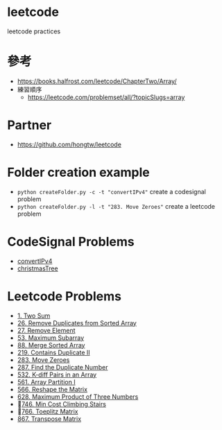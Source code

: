 # leetcode
leetcode practices

# 參考
- https://books.halfrost.com/leetcode/ChapterTwo/Array/
- 練習順序
    - https://leetcode.com/problemset/all/?topicSlugs=array

# Partner
- https://github.com/hongtw/leetcode

# Folder creation example
- `python createFolder.py -c -t "convertIPv4"` create a codesignal problem
- `python createFolder.py -l -t "283. Move Zeroes"` create a leetcode problem

# CodeSignal Problems
- [convertIPv4](codesignal/convertIPv4/convertIPv4.go)
- [christmasTree](codesignal/christmasTree/christmasTree.go)

# Leetcode Problems
- [1. Two Sum](problems/0001.TwoSum.go)
- [26. Remove Duplicates from Sorted Array](problems/0026.RemoveDuplicatesFromSortedArray.go)
- [27. Remove Element](problems/0027.RemoveElement.go)
- [53. Maximum Subarray](problems/0053.MaximumSubarray.go)
- [88. Merge Sorted Array](problems/0088.MergeSortedArray.go)
- [219. Contains Duplicate II](problems/219.ContainsDuplicateII.go)
- [283. Move Zeroes](leetcode/problems/0283.MoveZeroes/0283.MoveZeroes.go)
- [287. Find the Duplicate Number](leetcode/problems/0287.FindtheDuplicateNumber/0287.FindtheDuplicateNumber.go)
- [532. K-diff Pairs in an Array](leetcode/problems/0532.KdiffPairsinanArray/0532.KdiffPairsinanArray.go)
- [561. Array Partition I](leetcode/problems/0561.ArrayPartitionI/0561.ArrayPartitionI.go)
- [566. Reshape the Matrix](leetcode/problems/0566.ReshapetheMatrix/0566.ReshapetheMatrix.go)
- [628. Maximum Product of Three Numbers](leetcode/problems/0628.MaximumProductofThreeNumbers/0628.MaximumProductofThreeNumbers.go)
- 👀[746. Min Cost Climbing Stairs](leetcode/problems/0746.MinCostClimbingStairs/0746.MinCostClimbingStairs.go)
- 👀[766. Toeplitz Matrix](leetcode/problems/0746.MinCostClimbingStairs/0746.MinCostClimbingStairs.go)
- [867. Transpose Matrix](leetcode/problems/0867.TransposeMatrix/0867.TransposeMatrix.go)
